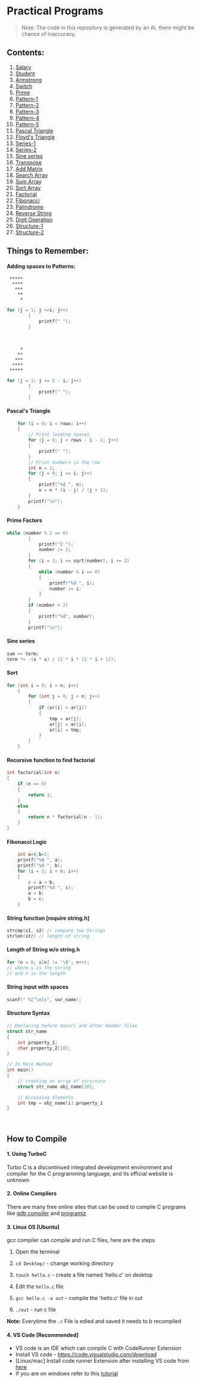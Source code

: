 # Practical Programs

> Note: The code in this repository is generated by an AI, there might be chance of inaccuracy.

## Contents:

1. [Salary](/src/documentation/1.md)
2. [Student](/src/documentation/2.md)
3. [Armstrong](/src/documentation/3.md)
4. [Switch](/src/documentation/4.md)
5. [Prime](/src/documentation/5.md)
6. [Pattern-1](/src/documentation/6.md)
7. [Pattern-2](/src/documentation/7.md)
8. [Pattern-3](/src/documentation/8.md)
9. [Pattern-4](/src/documentation/9.md)
10. [Pattern-5](/src/documentation/10.md)
11. [Pascal Triangle](/src/documentation/11.md)
12. [Floyd's Triangle](/src/documentation/12.md)
13. [Series-1](/src/documentation/13.md)
14. [Series-2](/src/documentation/14.md)
15. [Sine series](/src/documentation/15.md)
16. [Transpose](/src/documentation/16.md)
17. [Add Matrix](/src/documentation/17.md)
18. [Search Array](/src/documentation/18.md)
19. [Sum Array](/src/documentation/19.md)
20. [Sort Array](/src/documentation/20.md)
21. [Factorial](/src/documentation/21.md)
22. [Fibonacci](/src/documentation/22.md)
23. [Palindrome](/src/documentation/23.md)
24. [Reverse String](/src/documentation/24.md)
25. [Digit Operation](/src/documentation/25.md)
26. [Structure-1](/src/documentation/26.md)
27. [Structure-2](/src/documentation/27.md)

## Things to Remember:

#### Adding spaces to Patterns:

```
 *****
  ****
   ***
    **
     *
```

```c
for (j = 1; j <=i; j++)
        {
            printf(" ");
        }
```

<br>

```
     *
    **
   ***
  ****
 *****
```

```c
for (j = 1; j <= 5 - i; j++)
        {
            printf(" ");
        }
```

#### Pascal's Triangle

```c
    for (i = 0; i < rows; i++)
    {
        // Print leading spaces
        for (j = 0; j < rows - i - 1; j++)
        {
            printf(" ");
        }
        // Print numbers in the row
        int n = 1;
        for (j = 0; j <= i; j++)
        {
            printf("%d ", n);
            n = n * (i - j) / (j + 1);
        }
        printf("\n");
    }


```

#### Prime Factors

```c
while (number % 2 == 0)
        {
            printf("2 ");
            number /= 2;
        }
        for (i = 3; i <= sqrt(number); i += 2)
        {
            while (number % i == 0)
            {
                printf("%d ", i);
                number /= i;
            }
        }
        if (number > 2)
        {
            printf("%d", number);
        }
        printf("\n");
```

#### Sine series

```c
sum += term;
term *= -(x * x) / (2 * i * (2 * i + 1));
```

#### Sort

```c
for (int i = 0; i < n; i++)
    {
        for (int j = 0; j < n; j++)
        {
            if (ar[i] > ar[j])
            {
                tmp = ar[j];
                ar[j] = ar[i];
                ar[i] = tmp;
            }
        }
    }
```

#### Recursive function to find factorial

```c
int factorial(int n)
{
    if (n == 0)
    {
        return 1;
    }
    else
    {
        return n * factorial(n - 1);
    }
}
```

#### Fibonacci Logic

```c
    int a=0,b=1;
    printf("%d ", a);
    printf("%d ", b);
    for (i = 2; i < n; i++)
    {
        c = a + b;
        printf("%d ", c);
        a = b;
        b = c;
    }
```

#### String function [require string.h]

```c
strcmp(s1, s2) // compare two Strings
strlen(str) // length of string
```

#### Length of String w/o string.h

```c
for (n = 0; s[n] != '\0'; n++);
// where s is the string
// and n is the length
```

#### String input with spaces

```c
scanf(" %[^\n]s", var_name);
```

#### Structure Syntax

```c
// Declaring before main() and after header files
struct str_name
{
    int property_1;
    char property_2[10];
}

// In Main Method
int main()
{
    // creating an array of structure
    struct str_name obj_name[10];

    // Accessing elements
    int tmp = obj_name[i].property_1
}
```

<br>

## How to Compile

#### 1. Using TurboC

Turbo C is a discontinued integrated development environment and compiler for the C programming language, and its official website is unknown

#### 2. Online Compilers

There are many free online sites that can be used to compile C programs like [gdb compiler](https://www.onlinegdb.com/online_c_compiler) and [programiz](https://www.programiz.com/c-programming/online-compiler/)

#### 3. Linux OS [Ubuntu]

gcc compiler can compile and run C files, here are the steps

1. Open the terminal

2. `cd Desktop/` - change working directory

3. `touch hello.c` - create a file named 'hello.c' on desktop

4. Edit the `hello.c` file

5. `gcc hello.c -o out` - compile the 'hello.c' file in out

6. `./out` - run c file

**Note:** Everytime the `.c` File is edied and saved it needs to b recompiled

#### 4. VS Code [Recommended]

- VS code is an IDE which can compile C with CodeRunner Extension
- Install VS code - https://code.visualstudio.com/download
- [Linux/mac] Install code runner Extension after installing VS code from [here](https://marketplace.visualstudio.com/items?itemName=formulahendry.code-runner)
- If you are on windows refer to this [tutorial](https://www.youtube.com/watch?v=oaebkkOP2Qg)

<br>
